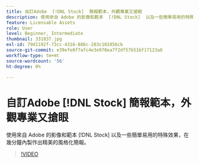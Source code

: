 ```yaml
---
title: 自訂Adobe  [!DNL Stock]  簡報範本，外觀專業又搶眼
description: 使用來自 Adobe 的影像和範本  [!DNL Stock]  以及一些簡單易用的特殊效果，在幾分鐘內建立精美的風格化簡報
feature: Licensable Assets
role: User
level: Beginner, Intermediate
thumbnail: 331837.jpg
exl-id: 79d1192f-73cc-4316-886c-203c102856cb
source-git-commit: e39efe0f7afc4e3e970ea7f2df57b51bf17123a6
workflow-type: tm+mt
source-wordcount: '56'
ht-degree: 0%

---
```


# 自訂Adobe [!DNL Stock] 簡報範本，外觀專業又搶眼

使用來自 Adobe 的影像和範本 [!DNL Stock] 以及一些簡單易用的特殊效果，在幾分鐘內製作出精美的風格化簡報。

>[!VIDEO](https://video.tv.adobe.com/v/331837?hidetitle=true)
